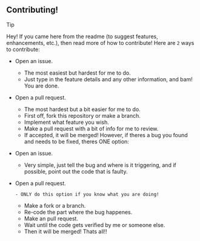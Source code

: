 ## Contributing!
> [!TIP]
> Hey! If you came here from the readme (to suggest features, enhancements, etc.), then read more of how to contribute!
> Here are `2` ways to contribute:
> - Open an issue.
>    - The most easiest but hardest for me to do.
>    - Just type in the feature details and any other information, and bam! You are done.
> - Open a pull request.
>    - The most hardest but a bit easier for me to do.
>    - First off, fork this repository or make a branch.
>    - Implement what feature you wish.
>    - Make a pull request with a bit of info for me to review.
>    - If accepted, it will be merged!
> However, if theres a bug you found and needs to be fixed, theres ONE option:
> - Open an issue.
>    - Very simple, just tell the bug and where is it triggering, and if possible, point out the code that is faulty.
> - Open a pull request.
> 
>       - ONLY do this option if you know what you are doing!
>    - Make a fork or a branch.
>    - Re-code the part where the bug happenes.
>    - Make an pull request.
>    - Wait until the code gets verified by me or someone else.
>    - Then it will be merged!
> Thats all!!
